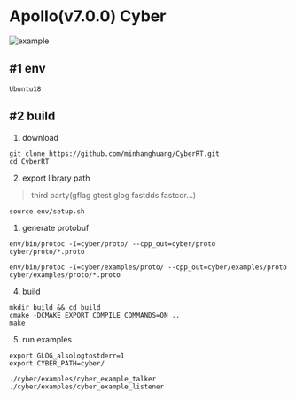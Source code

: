 # Apollo(v7.0.0) Cyber 

![example](docs/example.png)

## #1 env

```shell
Ubuntu18
```

## #2 build

1. download

```shell
git clone https://github.com/minhanghuang/CyberRT.git
cd CyberRT
```

2. export library path

> third party(gflag gtest glog fastdds fastcdr...)

```shell
source env/setup.sh
```

1. generate protobuf

```shell
env/bin/protoc -I=cyber/proto/ --cpp_out=cyber/proto cyber/proto/*.proto

env/bin/protoc -I=cyber/examples/proto/ --cpp_out=cyber/examples/proto cyber/examples/proto/*.proto
```

4. build

```shell
mkdir build && cd build
cmake -DCMAKE_EXPORT_COMPILE_COMMANDS=ON ..
make 
```

5. run examples

```shell
export GLOG_alsologtostderr=1
export CYBER_PATH=cyber/
```

```shell
./cyber/examples/cyber_example_talker
./cyber/examples/cyber_example_listener
```
